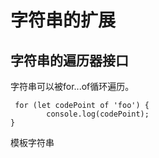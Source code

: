 # 字符串的扩展

## 字符串的遍历器接口

字符串可以被for...of循环遍历。
```
 for (let codePoint of 'foo') {
        console.log(codePoint);
}
```

模板字符串








